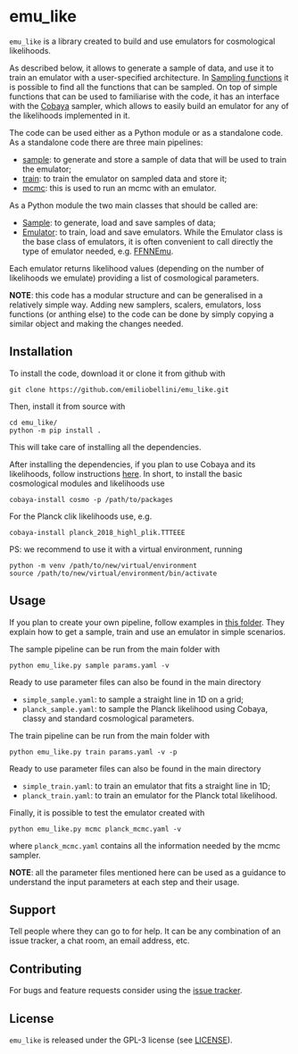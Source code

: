 # emu_like

<!-- ## Description -->

`emu_like` is a library created to build and use emulators for cosmological likelihoods.

As described below, it allows to generate a sample of data, and use it to train an emulator with a user-specified architecture. In [Sampling functions](src/emu_like/sampling_functions.py) it is possible to find all the functions that can be sampled. On top of simple functions that can be used to familiarise with the code, it has an interface with the [Cobaya](https://cobaya.readthedocs.io/en/latest/) sampler, which allows to easily build an emulator for any of the likelihoods implemented in it.

The code can be used either as a Python module or as a standalone code. As a standalone code there are three main pipelines:
- [sample](pipelines/sample.py): to generate and store a sample of data that will be used to train the emulator;
- [train](pipelines/train.py): to train the emulator on sampled data and store it;
- [mcmc](pipelines/mcmc.py): this is used to run an mcmc with an emulator.

As a Python module the two main classes that should be called are:
- [Sample](src/emu_like/sample.py): to generate, load and save samples of data;
- [Emulator](src/emu_like/emu.py): to train, load and save emulators. While the Emulator class is the base class of emulators, it is often convenient to call directly the type of emulator needed, e.g. [FFNNEmu](src/emu_like/ffnn_emu.py).

Each emulator returns likelihood values (depending on the number of likelihoods we emulate) providing a list of cosmological parameters.

**NOTE**: this code has a modular structure and can be generalised in a relatively simple way. Adding new samplers, scalers, emulators, loss functions (or anthing else) to the code can be done by simply copying a similar object and making the changes needed.


## Installation

To install the code, download it or clone it from github with
```
git clone https://github.com/emiliobellini/emu_like.git
```
Then, install it from source with
```
cd emu_like/
python -m pip install .
```
This will take care of installing all the dependencies.

After installing the dependencies, if you plan to use Cobaya and its likelihoods, follow instructions [here](https://cobaya.readthedocs.io/en/latest/installation_cosmo.html). In short, to install the basic cosmological modules and likelihoods use
```
cobaya-install cosmo -p /path/to/packages
```
For the Planck clik likelihoods use, e.g.
```
cobaya-install planck_2018_highl_plik.TTTEEE
```

PS: we recommend to use it with a virtual environment, running
```
python -m venv /path/to/new/virtual/environment
source /path/to/new/virtual/environment/bin/activate
```


## Usage

If you plan to create your own pipeline, follow examples in [this folder](examples). They explain how to get a sample, train and use an emulator in simple scenarios.

The sample pipeline can be run from the main folder with
```
python emu_like.py sample params.yaml -v
```
Ready to use parameter files can also be found in the main directory
- `simple_sample.yaml`: to sample a straight line in 1D on a grid;
- `planck_sample.yaml`: to sample the Planck likelihood using Cobaya, classy and standard cosmological parameters.

The train pipeline can be run from the main folder with
```
python emu_like.py train params.yaml -v -p
```
Ready to use parameter files can also be found in the main directory
- `simple_train.yaml`: to train an emulator that fits a straight line in 1D;
- `planck_train.yaml`: to train an emulator for the Planck total likelihood.

Finally, it is possible to test the emulator created with
```
python emu_like.py mcmc planck_mcmc.yaml -v
```
where `planck_mcmc.yaml` contains all the information needed by the mcmc sampler.

**NOTE**: all the parameter files mentioned here can be used as a guidance to understand the input parameters at each step and their usage.


## Support
Tell people where they can go to for help. It can be any combination of an issue tracker, a chat room, an email address, etc.

## Contributing
For bugs and feature requests consider using the [issue tracker](https://github.com/emiliobellini/emu_like/issues).

## License
`emu_like` is released under the GPL-3 license (see [LICENSE](LICENSE)).
